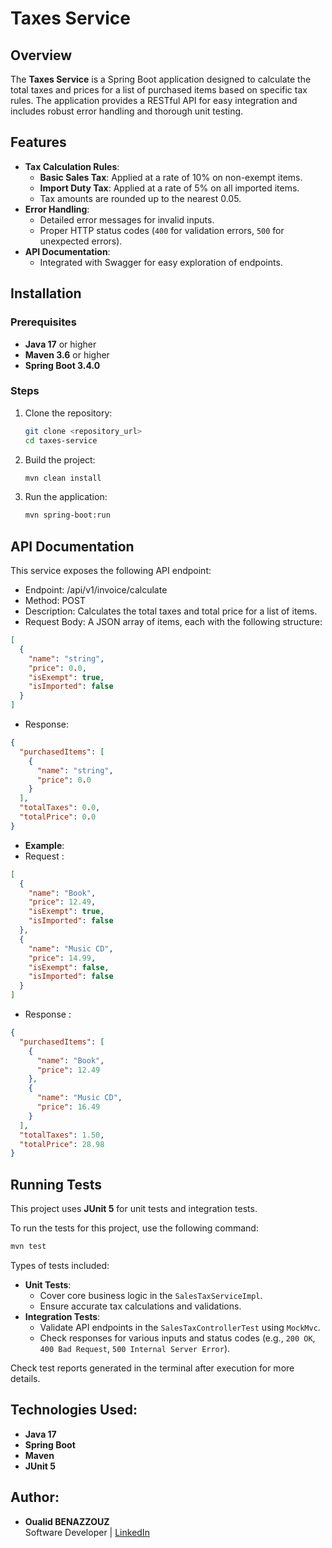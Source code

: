 # Taxes Service

## Overview

The **Taxes Service** is a Spring Boot application designed to calculate the total taxes and prices for a list of purchased items based on specific tax rules. The application provides a RESTful API for easy integration and includes robust error handling and thorough unit testing.

## Features
- **Tax Calculation Rules**:
    - **Basic Sales Tax**: Applied at a rate of 10% on non-exempt items.
    - **Import Duty Tax**: Applied at a rate of 5% on all imported items.
    - Tax amounts are rounded up to the nearest 0.05.
- **Error Handling**:
    - Detailed error messages for invalid inputs.
    - Proper HTTP status codes (`400` for validation errors, `500` for unexpected errors).
- **API Documentation**:
    - Integrated with Swagger for easy exploration of endpoints.

## Installation

### Prerequisites
- **Java 17** or higher
- **Maven 3.6** or higher
- **Spring Boot 3.4.0**

### Steps
1. Clone the repository:
   ```bash
   git clone <repository_url>
   cd taxes-service

2. Build the project:
   ```bash
   mvn clean install

3. Run the application:
   ```bash
   mvn spring-boot:run


## API Documentation

This service exposes the following API endpoint:

- Endpoint: /api/v1/invoice/calculate
- Method: POST
- Description: Calculates the total taxes and total price for a list of items.
- Request Body: A JSON array of items, each with the following structure:
```json
[
  {
    "name": "string",
    "price": 0.0,
    "isExempt": true,
    "isImported": false
  }
]
```
- Response:
```json
{
  "purchasedItems": [
    {
      "name": "string",
      "price": 0.0
    }
  ],
  "totalTaxes": 0.0,
  "totalPrice": 0.0
}
```

- **Example**:
- Request :
```json
[
  {
    "name": "Book",
    "price": 12.49,
    "isExempt": true,
    "isImported": false
  },
  {
    "name": "Music CD",
    "price": 14.99,
    "isExempt": false,
    "isImported": false
  }
]
```
- Response :
```json
{
  "purchasedItems": [
    {
      "name": "Book",
      "price": 12.49
    },
    {
      "name": "Music CD",
      "price": 16.49
    }
  ],
  "totalTaxes": 1.50,
  "totalPrice": 28.98
}
```  


## Running Tests

This project uses **JUnit 5** for unit tests and integration tests.

To run the tests for this project, use the following command:

```bash
mvn test
```


Types of tests included:
- **Unit Tests**:
  - Cover core business logic in the `SalesTaxServiceImpl`.
  - Ensure accurate tax calculations and validations.
- **Integration Tests**:
  - Validate API endpoints in the `SalesTaxControllerTest` using `MockMvc`.
  - Check responses for various inputs and status codes (e.g., `200 OK`, `400 Bad Request`, `500 Internal Server Error`).

Check test reports generated in the terminal after execution for more details.


## Technologies Used:
- **Java 17**
- **Spring Boot**
- **Maven**
- **JUnit 5**

## Author:

- **Oualid BENAZZOUZ**  
  Software Developer | [LinkedIn](https://www.linkedin.com/in/oualid-benazzouz/)

